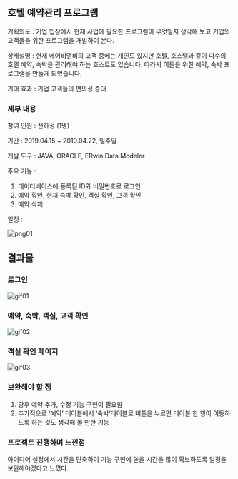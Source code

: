 ## 호텔 예약관리 프로그램

기획의도 : 기업 입장에서 현재 사업에 필요한 프로그램이 무엇일지 생각해 보고
기업의 고객들을 위한 프로그램을 개발하여 본다.

상세설명 : 현재 에어비앤비의 고객 중에는 개인도 있지만 호텔, 호스텔과 같이 다수의 호텔 예약, 숙박을 관리해야 하는 호스트도 있습니다. 따라서 이들을 위한 예약, 숙박 프로그램을 만들게 되었습니다.

기대 효과 : 기업 고객들의 편의성 증대


### 세부 내용
참여 인원 : 전하정 (1명)

기간 : 2019.04.15 ~ 2019.04.22, 일주일

개발 도구 : JAVA, ORACLE, ERwin Data Modeler

주요 기능 : 

1) 데이터베이스에 등록된 ID와 비밀번호로 로그인
2) 예약 확인, 현재 숙박 확인, 객실 확인, 고객 확인
3) 예약 삭제

일정 :


![png01](https://user-images.githubusercontent.com/44046132/60755429-97f50a80-a02a-11e9-8bbb-c974d94624c1.PNG)


## 결과물

### 로그인 
![gif01](https://user-images.githubusercontent.com/44046132/60755606-13f05200-a02d-11e9-871a-97ce3ad7606a.gif)

### 예약, 숙박, 객실, 고객 확인
![gif02](https://user-images.githubusercontent.com/44046132/60755644-66317300-a02d-11e9-8dfb-a8cfdff920b1.gif)

### 객실 확인 페이지
![gif03](https://user-images.githubusercontent.com/44046132/60755648-6af62700-a02d-11e9-96b6-759efcd870ab.gif)


### 보완해야 할 점
1. 향후 예약 추가, 수정 기능 구현이 필요함
2. 추가적으로 ‘예약’ 테이블에서 ‘숙박’테이블로 버튼을 누르면 테이블 한 행이 이동하도록 하는 것도 생각해 볼 만한 기능


### 프로젝트 진행하며 느낀점
아이디어 설정에서 시간을 단축하여 기능 구현에 쏟을 시간을 많이 확보하도록 일정을 보완해야겠다고 느꼈다.




